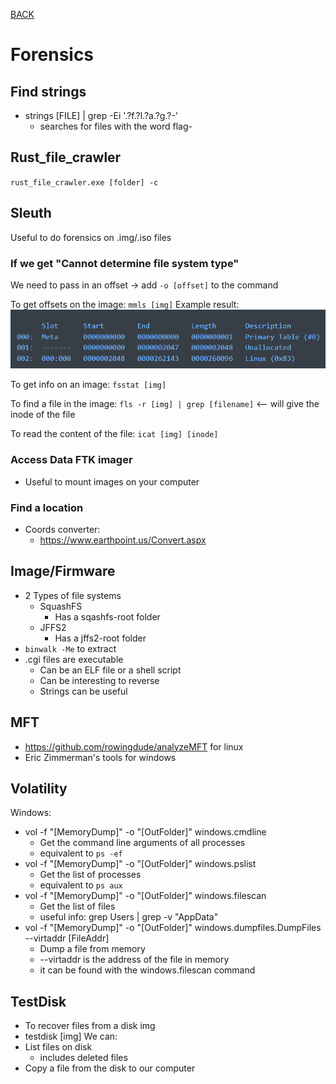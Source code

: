 [BACK](../README.md)
# Forensics
## Find strings
- strings [FILE] | grep -Ei '.?f.?l.?a.?g.?-'
  - searches for files with the word flag-
## Rust_file_crawler
`rust_file_crawler.exe [folder] -c`
## Sleuth

Useful to do forensics on .img/.iso files

### If we get "Cannot determine file system type"
We need to pass in an offset -> add `-o [offset]` to the command

To get offsets on the image:
`mmls [img]`
Example result: ![Alt text](img/sleuth.png)

To get info on an image:
`fsstat [img]` 

To find a file in the image:
`fls -r [img] | grep [filename]` <-- will give the inode of the file

To read the content of the file:
`icat [img] [inode]`

### Access Data FTK imager

- Useful to mount images on your computer

### Find a location
- Coords converter:
  -  https://www.earthpoint.us/Convert.aspx

## Image/Firmware

- 2 Types of file systems
  - SquashFS
    - Has a sqashfs-root folder
  - JFFS2
    - Has a jffs2-root folder
- `binwalk -Me` to extract
- .cgi files are executable
  - Can be an ELF file or a shell script
  - Can be interesting to reverse
  - Strings can be useful

## MFT
- https://github.com/rowingdude/analyzeMFT for linux
- Eric Zimmerman's tools for windows

## Volatility
Windows:
- vol -f "[MemoryDump]" -o "[OutFolder]" windows.cmdline
  - Get the command line arguments of all processes
  - equivalent to `ps -ef`
- vol -f "[MemoryDump]" -o "[OutFolder]" windows.pslist
  - Get the list of processes
  - equivalent to `ps aux`
- vol -f "[MemoryDump]" -o "[OutFolder]" windows.filescan
  - Get the list of files
  - useful info: grep Users | grep -v "AppData"
- vol -f "[MemoryDump]" -o "[OutFolder]" windows.dumpfiles.DumpFiles --virtaddr [FileAddr]
  - Dump a file from memory
  - --virtaddr is the address of the file in memory
  - it can be found with the windows.filescan command
  

## TestDisk
- To recover files from a disk img
- testdisk [img]
We can:
- List files on disk
  - includes deleted files
- Copy a file from the disk to our computer